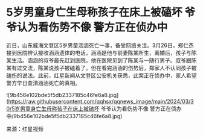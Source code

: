 # 5岁男童身亡生母称孩子在床上被磕坏 爷爷认为看伤势不像 警方正在侦办中

近日，山东威海文登区5岁男童涵涵死亡一事，备受网络关注。3月26日，郑仁杰接到医院辨认接收涵涵遗体的电话，涵涵是他与前妻陈某所生，离婚后，孩子与陈某生活。涵涵的叔爷最先赶到医院，他在医院见到了陈某与一随行男子。叔爷跟陈某有过交流，陈某说孩子被磕着了。但在看完涵涵的伤势后，郑家人不认同孩子被磕伤的说法。此前，红星新闻从文登区公安机关获悉，此案正在侦办中，家人希望警方早日查清涵涵死亡的真相。

![9b456e102bde5f5db2337185c46fe6a8.jpg](https://raw.githubusercontent.com/qqhsx/qqnews_image/main/2024/03/30/5岁男童身亡生母称孩子在床上被磕坏 爷爷认为看伤势不像 警方正在侦办中/9b456e102bde5f5db2337185c46fe6a8.jpg)

来源：红星视频

